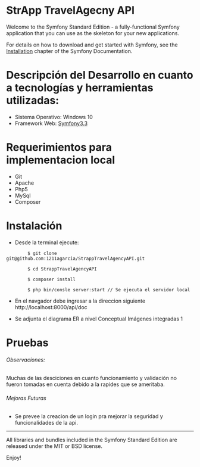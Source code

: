 StrApp TravelAgecny API
========================

Welcome to the Symfony Standard Edition - a fully-functional Symfony
application that you can use as the skeleton for your new applications.

For details on how to download and get started with Symfony, see the
[Installation][1] chapter of the Symfony Documentation.

# Descripción del Desarrollo en cuanto a tecnologías y herramientas utilizadas:

  - Sistema Operativo: Windows 10
  - Framework Web: [Symfony3.3](https://symfony.com)
  
# Requerimientos para implementacion local
  - Git
  - Apache
  - Php5
  - MySql 
  - Composer 

# Instalación

  - Desde la terminal ejecute: 
```
        $ git clone git@github.com:1211agarcia/StrappTravelAgencyAPI.git
```
```
        $ cd StrappTravelAgencyAPI
```
```
        $ composer install
```
```
        $ php bin/consle server:start // Se ejecuta el servidor local 
```
  - En el navgador debe ingresar a la direccion siguiente http://localhost:8000/api/doc
  
* Se adjunta el diagrama ER a nivel Conceptual
Imágenes integradas 1

# Pruebas

###### Observaciones: 
Muchas de las desciciones en cuanto funcionamiento y validación no fueron tomadas en cuenta debido a la rapides que se ameritaba.
 
###### Mejoras Futuras
- Se prevee la creacion de un login pra mejorar la seguridad y funcionalidades de la api.

--------------
All libraries and bundles included in the Symfony Standard Edition are
released under the MIT or BSD license.

Enjoy!

[1]:  https://symfony.com/doc/3.3/setup.html
[6]:  https://symfony.com/doc/current/bundles/SensioFrameworkExtraBundle/index.html
[7]:  https://symfony.com/doc/3.3/doctrine.html
[8]:  https://symfony.com/doc/3.3/templating.html
[9]:  https://symfony.com/doc/3.3/security.html
[10]: https://symfony.com/doc/3.3/email.html
[11]: https://symfony.com/doc/3.3/logging.html
[13]: https://symfony.com/doc/current/bundles/SensioGeneratorBundle/index.html
[14]: https://symfony.com/doc/current/setup/built_in_web_server.html
